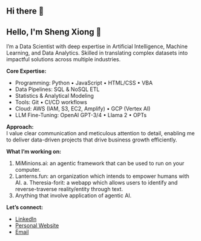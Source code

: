 ## Hi there 👋

<!--
**shengxio/shengxio** is a ✨ _special_ ✨ repository because its `README.md` (this file) appears on your GitHub profile.

Here are some ideas to get you started:

- 🔭 I’m currently working on ...
- 🌱 I’m currently learning ...
- 👯 I’m looking to collaborate on ...
- 🤔 I’m looking for help with ...
- 💬 Ask me about ...
- 📫 How to reach me: ...
- 😄 Pronouns: ...
- ⚡ Fun fact: ...
-->
## Hello, I'm Sheng Xiong 👋

I’m a Data Scientist with deep expertise in Artificial Intelligence, Machine Learning, and Data Analytics. Skilled in translating complex datasets into impactful solutions across multiple industries.

**Core Expertise:**
- Programming: Python • JavaScript • HTML/CSS • VBA  
- Data Pipelines: SQL & NoSQL ETL  
- Statistics & Analytical Modeling  
- Tools: Git • CI/CD workflows  
- Cloud: AWS (IAM, S3, EC2, Amplify) • GCP (Vertex AI)  
- LLM Fine-Tuning: OpenAI GPT-3/4 • Llama 2 • OPTs  

**Approach:**  
I value clear communication and meticulous attention to detail, enabling me to deliver data-driven projects that drive business growth efficiently.

**What I’m working on:**  
1. MiMinions.ai: an agentic framework that can be used to run on your computer.
2. Lanterns.fun: an organization which intends to empower humans with AI.
   a. Theresia-forit: a webapp which allows users to identify and reverse-traverse reality/entity through text.
3. Anything that involve application of agentic AI.

**Let’s connect:**  
- [LinkedIn](https://www.linkedin.com/in/sheng-xiong-ding/)  
- [Personal Website](https://shengxiong.ca)  
- [Email](mailto:shengxio@gmail.com)
